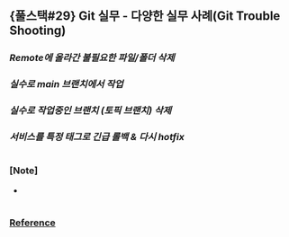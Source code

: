 ## {풀스택#29} Git 실무 - 다양한 실무 사례(Git Trouble Shooting)

### _Remote에 올라간 불필요한 파일/폴더 삭제_

### _실수로 main 브랜치에서 작업_

### _실수로 작업중인 브랜치 (토픽 브랜치) 삭제_

### _서비스를 특정 태그로 긴급 롤백 & 다시 hotfix_

#

### [Note]

-

#

### [Reference](https://www.youtube.com/watch?v=JVbJXDL4cdc&list=PLEOnZ6GeucBUvJYvTTnNalSFvYqVObVVH&index=7)
